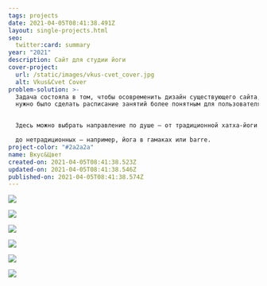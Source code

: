 ```yaml
---
tags: projects
date: 2021-04-05T08:41:38.491Z
layout: single-projects.html
seo:
  twitter:card: summary
year: "2021"
description: Сайт для студии йоги
cover-project:
  url: /static/images/vkus-cvet_cover.jpg
  alt: Vkus&Cvet Cover
problem-solution: >-
  Задача состояла в том, чтобы осовременить дизайн существующего сайта, также
  нужно было сделать расписание занятий более понятным для пользователя.


  Здесь можно выбрать направление по душе – от традиционной хатха-йоги и кундалини-йоги 

  до нетрадиционных – например, йога в гамаках или barre.
project-color: "#2a2a2a"
name: Вкус&Цвет
created-on: 2021-04-05T08:41:38.523Z
updated-on: 2021-04-05T08:41:38.546Z
published-on: 2021-04-05T08:41:38.574Z
---
```

![](/static/images/vkus-cvet_project_01.jpg)

![](/static/images/vkus-cvet_project_02.jpg)

![](/static/images/vkus-cvet_project_03.jpg)

![](/static/images/vkus-cvet_project_04.jpg)

![](/static/images/vkus-cvet_project_05.jpg)

![](/static/images/vkus-cvet_project_06.jpg)